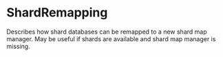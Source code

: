 # ShardRemapping
Describes how shard databases can be remapped to a new shard map manager. May be useful if shards are available and shard map manager is missing.
